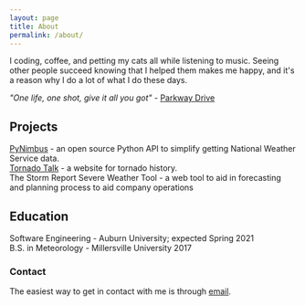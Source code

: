 ```yaml
---
layout: page
title: About
permalink: /about/
---
```


I coding, coffee, and petting my cats all while listening to music. Seeing other people succeed knowing that I helped them makes me happy, and it's a reason why I do a lot of what I do these days.

*"One life, one shot, give it all you got"* - [Parkway Drive](https://open.spotify.com/track/0AHHDAHFRaT82UVw5fMr1R)

## Projects
[PyNimbus](https://github.com/WxBDM/PyNimbus) - an open source Python API to simplify getting National Weather Service data.  
[Tornado Talk](https://tornadotalk.com/) - a website for tornado history.  
The Storm Report Severe Weather Tool - a web tool to aid in forecasting and planning process to aid company operations  

## Education
Software Engineering - Auburn University; expected Spring 2021  
B.S. in Meteorology - Millersville University 2017

### Contact
The easiest way to get in contact with me is through [email](mailto:bdm0041@auburn.edu).
